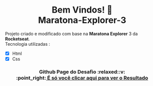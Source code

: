 <h1 align="center">Bem Vindos! 👋
<br>Maratona-Explorer-3
</h1>

Projeto criado e modificado com base na <strong>Maratona Explorer</strong> 3 da <strong>Rocketseat</strong>.
<br>Tecnologia utilizadas :
- [x] Html
- [x] Css

<h3 align="center">Github Page do Desafio
<span>:relaxed::v:</span>
<br>:point_right:<a href="https://robsondossantos.github.io/Maratona-Explorer-3/"> É só você clicar aqui para ver o <strong>Resultado</strong></a>
</h3>
